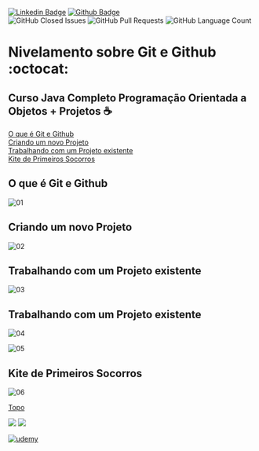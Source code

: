 [![Linkedin Badge](https://img.shields.io/badge/-LinkedIn-blue?style=flat-square&logo=Linkedin&logoColor=white&link=https://www.linkedin.com/in/prasempreweb/)](https://www.linkedin.com/in/prasempreweb/)
[![Github Badge](https://img.shields.io/badge/-Github-000?style=flat-square&logo=Github&logoColor=white&link=https://github.com/PraSempreWeb)](https://github.com/PraSempreWeb)  
<img alt="GitHub Closed Issues" src="https://img.shields.io/github/issues-closed/PraSempreWeb/Nivelamento-sobre-Git-Github" />
<img alt="GitHub Pull Requests" src="https://img.shields.io/github/issues-pr/PraSempreWeb/Nivelamento-sobre-Git-Github" />
<img alt="GitHub Language Count" src="https://img.shields.io/github/languages/count/PraSempreWeb/Nivelamento-sobre-Git-Github" />


# Nivelamento sobre Git e Github    :octocat:
## Curso Java Completo Programação Orientada a Objetos + Projetos :coffee:  
<a id="ancora7"></a>

<a name="ancora"></a>
[O que é Git e Github](#ancora1)  
[Criando um novo Projeto](#ancora2)  
[Trabalhando com um Projeto existente](#ancora3)  
[ Kite de Primeiros Socorros](#ancora6)  




<a id="ancora1"></a>
## O que é Git e Github
![01](https://user-images.githubusercontent.com/77255300/109077256-99c98100-76da-11eb-8ee3-a18e2cd256ea.PNG)

<a id="ancora2"></a>
## Criando um novo Projeto
![02](https://user-images.githubusercontent.com/77255300/109077339-b82f7c80-76da-11eb-9e83-78b79c1c8328.PNG)

<a id="ancora3"></a>
## Trabalhando com um Projeto existente
![03](https://user-images.githubusercontent.com/77255300/109079810-3ccfca00-76de-11eb-8bce-e6185217d5e1.PNG)

<a id="ancora4"></a>
## Trabalhando com um Projeto existente
![04](https://user-images.githubusercontent.com/77255300/109077433-e4e39400-76da-11eb-9b64-248c102508a9.PNG)

<a id="ancora5"></a>
![05](https://user-images.githubusercontent.com/77255300/109077457-ee6cfc00-76da-11eb-9c01-8668277fb09e.PNG)  

<a id="ancora6"></a>
## Kite de Primeiros Socorros
![06](https://user-images.githubusercontent.com/77255300/109077472-f9c02780-76da-11eb-8fad-648ed869f0b0.PNG)  

[Topo](#ancora7)

<img src="https://img.shields.io/static/v1?label=Professor&message=Nélio Alces&color=blue&style=for-the-badge&logo="/> 
<img src="https://img.shields.io/static/v1?label=Aluno&message=Cristiano Bonifácio&color=blue&style=for-the-badge&logo="/>  

[![udemy](https://user-images.githubusercontent.com/77255300/109080782-eb283f00-76df-11eb-87d9-a85f91c53296.PNG)](https://www.udemy.com/course/java-curso-completo/)





